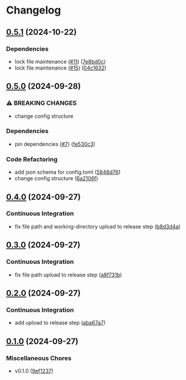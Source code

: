 # Changelog

## [0.5.1](https://github.com/eoeo-org/cloudflare-ip-address-changer-rs/compare/v0.5.0...v0.5.1) (2024-10-22)


### Dependencies

* lock file maintenance ([#11](https://github.com/eoeo-org/cloudflare-ip-address-changer-rs/issues/11)) ([7e8bd0c](https://github.com/eoeo-org/cloudflare-ip-address-changer-rs/commit/7e8bd0c0dca13852261e5bb2b39f1f287253495a))
* lock file maintenance ([#15](https://github.com/eoeo-org/cloudflare-ip-address-changer-rs/issues/15)) ([04c1632](https://github.com/eoeo-org/cloudflare-ip-address-changer-rs/commit/04c1632d1f88c4b0f60a9a0b1af393975c0705ac))

## [0.5.0](https://github.com/eoeo-org/cloudflare-ip-address-changer-rs/compare/v0.4.0...v0.5.0) (2024-09-28)


### ⚠ BREAKING CHANGES

* change config structure

### Dependencies

* pin dependencies ([#7](https://github.com/eoeo-org/cloudflare-ip-address-changer-rs/issues/7)) ([fe530c3](https://github.com/eoeo-org/cloudflare-ip-address-changer-rs/commit/fe530c3cdf1db57a18fb28a9ec9a368d86870b82))


### Code Refactoring

* add json schema for config.toml ([5848d76](https://github.com/eoeo-org/cloudflare-ip-address-changer-rs/commit/5848d762802640847ff0dc6afddd5746412e9758))
* change config structure ([6a2106f](https://github.com/eoeo-org/cloudflare-ip-address-changer-rs/commit/6a2106f7e9b23275d1b876ca27a6a78d9487ef90))

## [0.4.0](https://github.com/eoeo-org/cloudflare-ip-address-changer-rs/compare/v0.3.0...v0.4.0) (2024-09-27)


### Continuous Integration

* fix file path and working-directory upload to release step ([b8d3d4a](https://github.com/eoeo-org/cloudflare-ip-address-changer-rs/commit/b8d3d4a28625b44c33cc194498b3dd10e2aa6eec))

## [0.3.0](https://github.com/eoeo-org/cloudflare-ip-address-changer-rs/compare/v0.2.0...v0.3.0) (2024-09-27)


### Continuous Integration

* fix file path upload to release step ([a8f731b](https://github.com/eoeo-org/cloudflare-ip-address-changer-rs/commit/a8f731b758e39f27dab7c74a7c6059f905c71528))

## [0.2.0](https://github.com/eoeo-org/cloudflare-ip-address-changer-rs/compare/v0.1.0...v0.2.0) (2024-09-27)


### Continuous Integration

* add upload to release step ([aba67a7](https://github.com/eoeo-org/cloudflare-ip-address-changer-rs/commit/aba67a7c7ad5e2b2c4b27c6402c06e5516643e0b))

## [0.1.0](https://github.com/eoeo-org/cloudflare-ip-address-changer-rs/compare/v0.1.0...v0.1.0) (2024-09-27)


### Miscellaneous Chores

* v0.1.0 ([9ef1237](https://github.com/eoeo-org/cloudflare-ip-address-changer-rs/commit/9ef1237250c677c0def8b76dcd4bc35583941726))
